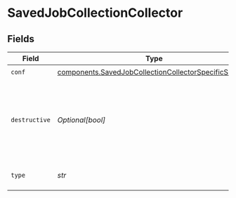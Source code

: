 # SavedJobCollectionCollector


## Fields

| Field                                                                                                                        | Type                                                                                                                         | Required                                                                                                                     | Description                                                                                                                  |
| ---------------------------------------------------------------------------------------------------------------------------- | ---------------------------------------------------------------------------------------------------------------------------- | ---------------------------------------------------------------------------------------------------------------------------- | ---------------------------------------------------------------------------------------------------------------------------- |
| `conf`                                                                                                                       | [components.SavedJobCollectionCollectorSpecificSettings](../../models/shared/savedjobcollectioncollectorspecificsettings.md) | :heavy_check_mark:                                                                                                           | N/A                                                                                                                          |
| `destructive`                                                                                                                | *Optional[bool]*                                                                                                             | :heavy_minus_sign:                                                                                                           | If set to Yes, the collector will delete any files that it collects (where applicable).                                      |
| `type`                                                                                                                       | *str*                                                                                                                        | :heavy_check_mark:                                                                                                           | The type of collector to run.                                                                                                |